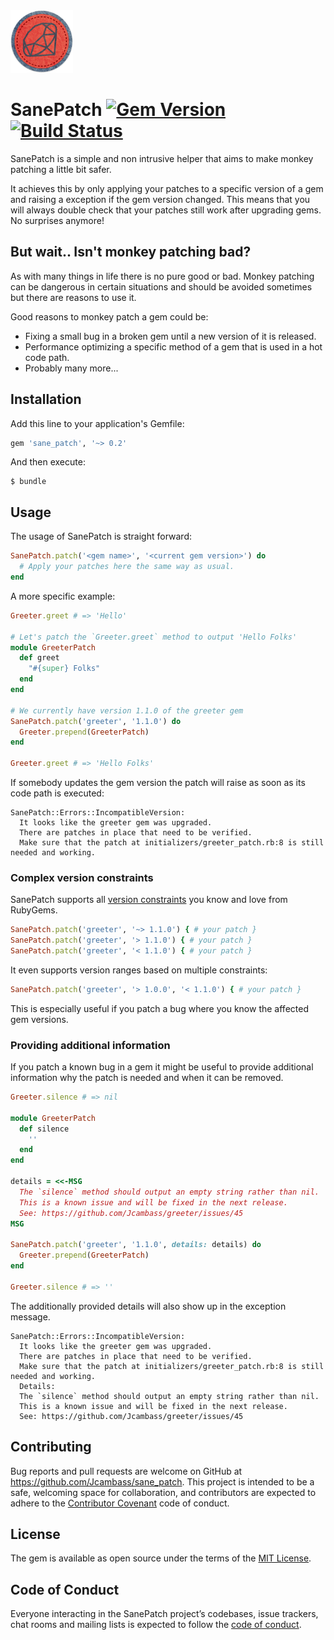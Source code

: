 <img src="https://raw.githubusercontent.com/Jcambass/sane_patch/master/assets/logo.png" width="100" height="100">

# SanePatch [![Gem Version](https://badge.fury.io/rb/sane_patch.svg)](https://badge.fury.io/rb/sane_patch) [![Build Status](https://travis-ci.com/Jcambass/sane_patch.svg?branch=master)](https://travis-ci.com/Jcambass/sane_patch)

SanePatch is a simple and non intrusive helper that aims to make monkey patching a little bit safer.

It achieves this by only applying your patches to a specific version of a gem and raising a exception if the gem version changed. This means that you will always double check that your patches still work after upgrading gems. No surprises anymore!

## But wait.. Isn't monkey patching bad?

As with many things in life there is no pure good or bad. Monkey patching can be dangerous in certain situations and should be avoided sometimes but there are reasons to use it.

Good reasons to monkey patch a gem could be:
- Fixing a small bug in a broken gem until a new version of it is released.
- Performance optimizing a specific method of a gem that is used in a hot code path.
- Probably many more...

## Installation

Add this line to your application's Gemfile:

```ruby
gem 'sane_patch', '~> 0.2'
```

And then execute:

    $ bundle

## Usage

The usage of SanePatch is straight forward:


```ruby
SanePatch.patch('<gem name>', '<current gem version>') do
  # Apply your patches here the same way as usual.
end
```

A more specific example:

```ruby
Greeter.greet # => 'Hello'

# Let's patch the `Greeter.greet` method to output 'Hello Folks'
module GreeterPatch
  def greet
    "#{super} Folks"
  end
end

# We currently have version 1.1.0 of the greeter gem
SanePatch.patch('greeter', '1.1.0') do
  Greeter.prepend(GreeterPatch)
end

Greeter.greet # => 'Hello Folks'
```

If somebody updates the gem version the patch will raise as soon as its code path is executed:
```
SanePatch::Errors::IncompatibleVersion:
  It looks like the greeter gem was upgraded.
  There are patches in place that need to be verified.
  Make sure that the patch at initializers/greeter_patch.rb:8 is still needed and working.
```

### Complex version constraints

SanePatch supports all [version constraints](http://docs.seattlerb.org/rubygems/Gem/Requirement.html) you know and love from RubyGems.

```ruby
SanePatch.patch('greeter', '~> 1.1.0') { # your patch }
SanePatch.patch('greeter', '> 1.1.0') { # your patch }
SanePatch.patch('greeter', '< 1.1.0') { # your patch }
```

It even supports version ranges based on multiple constraints:

```ruby
SanePatch.patch('greeter', '> 1.0.0', '< 1.1.0') { # your patch }
```

This is especially useful if you patch a bug where you know the affected gem versions.

### Providing additional information

If you patch a known bug in a gem it might be useful to provide additional information why the patch is needed and when it can be removed.

```ruby
Greeter.silence # => nil

module GreeterPatch
  def silence
    ''
  end
end

details = <<-MSG
  The `silence` method should output an empty string rather than nil.
  This is a known issue and will be fixed in the next release.
  See: https://github.com/Jcambass/greeter/issues/45
MSG

SanePatch.patch('greeter', '1.1.0', details: details) do
  Greeter.prepend(GreeterPatch)
end

Greeter.silence # => ''
```

The additionally provided details will also show up in the exception message.

```
SanePatch::Errors::IncompatibleVersion:
  It looks like the greeter gem was upgraded.
  There are patches in place that need to be verified.
  Make sure that the patch at initializers/greeter_patch.rb:8 is still needed and working.
  Details:
  The `silence` method should output an empty string rather than nil.
  This is a known issue and will be fixed in the next release.
  See: https://github.com/Jcambass/greeter/issues/45
```

## Contributing

Bug reports and pull requests are welcome on GitHub at https://github.com/Jcambass/sane_patch. This project is intended to be a safe, welcoming space for collaboration, and contributors are expected to adhere to the [Contributor Covenant](http://contributor-covenant.org) code of conduct.

## License

The gem is available as open source under the terms of the [MIT License](https://opensource.org/licenses/MIT).

## Code of Conduct

Everyone interacting in the SanePatch project’s codebases, issue trackers, chat rooms and mailing lists is expected to follow the [code of conduct](https://github.com/Jcambass/sane_patch/blob/master/CODE_OF_CONDUCT.md).

